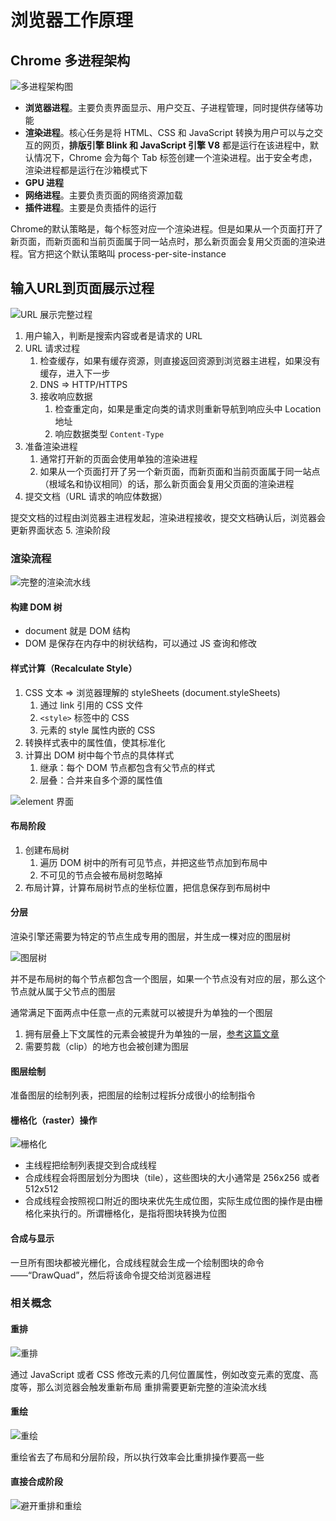 # 浏览器工作原理

## Chrome 多进程架构

![多进程架构图](../img/59.png)

- **浏览器进程**。主要负责界面显示、用户交互、子进程管理，同时提供存储等功能
- **渲染进程**。核心任务是将 HTML、CSS 和 JavaScript 转换为用户可以与之交互的网页，**排版引擎 Blink 和 JavaScript 引擎 V8** 都是运行在该进程中，默认情况下，Chrome 会为每个 Tab 标签创建一个渲染进程。出于安全考虑，渲染进程都是运行在沙箱模式下
- **GPU 进程**
- **网络进程**。主要负责页面的网络资源加载
- **插件进程**。主要是负责插件的运行

Chrome的默认策略是，每个标签对应一个渲染进程。但是如果从一个页面打开了新页面，而新页面和当前页面属于同一站点时，那么新页面会复用父页面的渲染进程。官方把这个默认策略叫 process-per-site-instance

## 输入URL到页面展示过程

![URL 展示完整过程](../img/60.png)

1. 用户输入，判断是搜索内容或者是请求的 URL
2. URL 请求过程
   1. 检查缓存，如果有缓存资源，则直接返回资源到浏览器主进程，如果没有缓存，进入下一步
   2. DNS => HTTP/HTTPS
   3. 接收响应数据
      1. 检查重定向，如果是重定向类的请求则重新导航到响应头中 Location 地址
      2. 响应数据类型 `Content-Type`
3. 准备渲染进程
   1. 通常打开新的页面会使用单独的渲染进程
   2. 如果从一个页面打开了另一个新页面，而新页面和当前页面属于同一站点（根域名和协议相同）的话，那么新页面会复用父页面的渲染进程
4. 提交文档（URL 请求的响应体数据）
  
  提交文档的过程由浏览器主进程发起，渲染进程接收，提交文档确认后，浏览器会更新界面状态
5. 渲染阶段

### 渲染流程

![完整的渲染流水线](../img/64.png)

#### 构建 DOM 树

- document 就是 DOM 结构
- DOM 是保存在内存中的树状结构，可以通过 JS 查询和修改

#### 样式计算（Recalculate Style）

1. CSS 文本 => 浏览器理解的 styleSheets (document.styleSheets)
   1. 通过 link 引用的 CSS 文件
   2. `<style>` 标签中的 CSS
   3. 元素的 style 属性内嵌的 CSS
2. 转换样式表中的属性值，使其标准化
3. 计算出 DOM 树中每个节点的具体样式
   1. 继承：每个 DOM 节点都包含有父节点的样式
   2. 层叠：合并来自多个源的属性值

![element 界面](../img/61.png)

#### 布局阶段

1. 创建布局树
   1. 遍历 DOM 树中的所有可见节点，并把这些节点加到布局中
   2. 不可见的节点会被布局树忽略掉
2. 布局计算，计算布局树节点的坐标位置，把信息保存到布局树中

#### 分层

渲染引擎还需要为特定的节点生成专用的图层，并生成一棵对应的图层树

![图层树](../img/62.png)

并不是布局树的每个节点都包含一个图层，如果一个节点没有对应的层，那么这个节点就从属于父节点的图层

通常满足下面两点中任意一点的元素就可以被提升为单独的一个图层

1. 拥有层叠上下文属性的元素会被提升为单独的一层，[参考这篇文章](https://developer.mozilla.org/zh-CN/docs/Web/Guide/CSS/Understanding_z_index/The_stacking_context)
2. 需要剪裁（clip）的地方也会被创建为图层

#### 图层绘制

准备图层的绘制列表，把图层的绘制过程拆分成很小的绘制指令

#### 栅格化（raster）操作

![栅格化](../img/63.png)

- 主线程把绘制列表提交到合成线程
- 合成线程会将图层划分为图块（tile），这些图块的大小通常是 256x256 或者 512x512
- 合成线程会按照视口附近的图块来优先生成位图，实际生成位图的操作是由栅格化来执行的。所谓栅格化，是指将图块转换为位图

#### 合成与显示

一旦所有图块都被光栅化，合成线程就会生成一个绘制图块的命令——“DrawQuad”，然后将该命令提交给浏览器进程

### 相关概念

#### 重排

![重排](../img/65.png)

通过 JavaScript 或者 CSS 修改元素的几何位置属性，例如改变元素的宽度、高度等，那么浏览器会触发重新布局
重排需要更新完整的渲染流水线

#### 重绘

![重绘](../img/66.png)

重绘省去了布局和分层阶段，所以执行效率会比重排操作要高一些

#### 直接合成阶段

![避开重排和重绘](../img/67.png)
